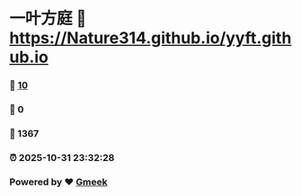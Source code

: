 # 一叶方庭 :link: https://Nature314.github.io/yyft.github.io 
### :page_facing_up: [10](https://Nature314.github.io/yyft.github.io/tag.html) 
### :speech_balloon: 0 
### :hibiscus: 1367 
### :alarm_clock: 2025-10-31 23:32:28 
### Powered by :heart: [Gmeek](https://github.com/Meekdai/Gmeek)
